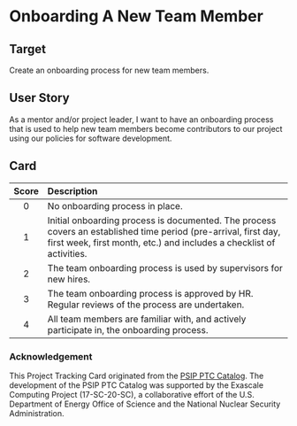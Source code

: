 [metadata:tags]:- "bssw-psip-ptc"
# Onboarding A New Team Member

## Target

Create an onboarding process for new team members.

## User Story

As a mentor and/or project leader, I want to have an onboarding process that is used to help new team members 
become contributors to our project using our policies for software development.

## Card

| Score         | Description |
| :-------------: | :------------- |
| 0 | No onboarding process in place. |
| 1 | Initial onboarding process is documented. The process covers an established time period (pre-arrival, first day, first week, first month, etc.) and includes a checklist of activities. |
| 2 | The team onboarding process is used by supervisors for new hires.|
| 3 | The team onboarding process is approved by HR. Regular reviews of the process are undertaken.|
| 4 | All team members are familiar with, and actively participate in, the onboarding process.|


### Acknowledgement

This Project Tracking Card originated from the [PSIP PTC Catalog](https://bssw-psip.github.io/ptc-catalog/). The development of the PSIP PTC Catalog was supported by the Exascale Computing Project (17-SC-20-SC), a collaborative effort of the U.S. Department of Energy Office of Science and the National Nuclear Security Administration.
